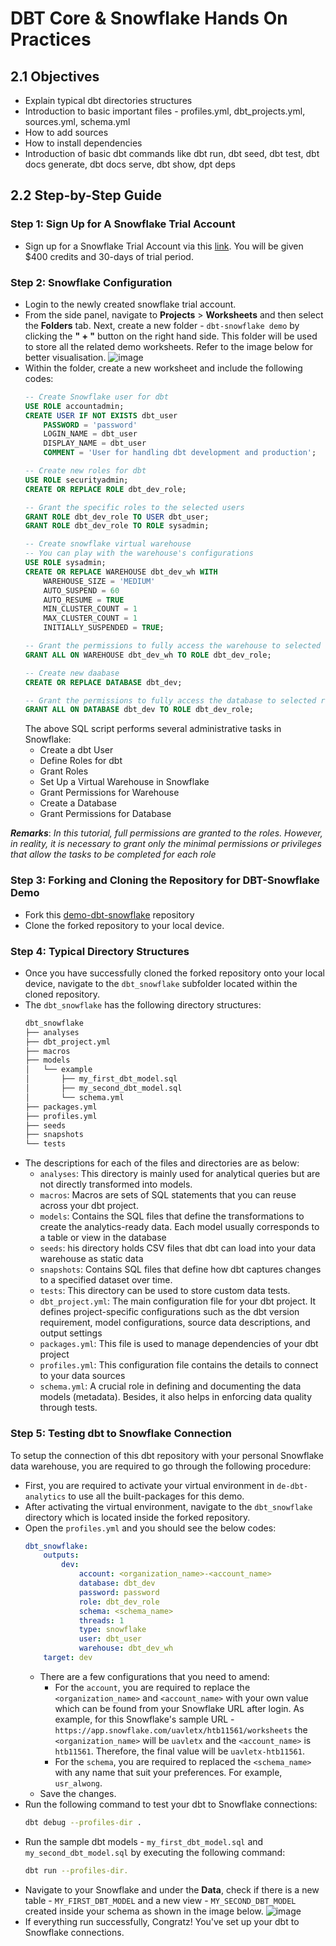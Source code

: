 # DBT Core & Snowflake Hands On Practices
## 2.1 Objectives
- Explain typical dbt directories structures
- Introduction to basic important files - profiles.yml, dbt_projects.yml, sources.yml, schema.yml
- How to add sources
- How to install dependencies
- Introduction of basic dbt commands like dbt run, dbt seed, dbt test, dbt docs generate, dbt docs serve, dbt show, dpt deps

## 2.2 Step-by-Step Guide
### Step 1: Sign Up for A Snowflake Trial Account
- Sign up for a Snowflake Trial Account via this [link](https://signup.snowflake.com/?utm_source=google&utm_medium=paidsearch&utm_campaign=ap-my-en-brand-productlogin-phrase&utm_content=go-rsa-evg-ss-free-trial&utm_term=c-g-snowflake%20net-p&_bt=591349680859&_bk=snowflake%20net&_bm=p&_bn=g&_bg=125204664862&gclsrc=aw.ds&gad_source=1&gclid=CjwKCAjw26KxBhBDEiwAu6KXt_n7Nh_Nk3mNBafetMGMnA7EnMRppqV-NdFloy2IZMjDWmDobW4CIRoCCtQQAvD_BwE). You will be given $400 credits and 30-days of trial period.

### Step 2: Snowflake Configuration
- Login to the newly created snowflake trial account.
- From the side panel, navigate to **Projects** > **Worksheets** and then select the **Folders** tab. Next, create a new folder - `dbt-snowflake demo` by clicking the **" + "** button on the right hand side. This folder will be used to store all the related demo worksheets. Refer to the image below for better visualisation. ![image](/demo-dbt-snowflake/images/image1.png)
- Within the folder, create a new worksheet and include the following codes:
	```sql
	-- Create Snowflake user for dbt
	USE ROLE accountadmin;
	CREATE USER IF NOT EXISTS dbt_user
	    PASSWORD = 'password'
	    LOGIN_NAME = dbt_user
	    DISPLAY_NAME = dbt_user
	    COMMENT = 'User for handling dbt development and production';
	
	-- Create new roles for dbt
	USE ROLE securityadmin;
	CREATE OR REPLACE ROLE dbt_dev_role;
	
	-- Grant the specific roles to the selected users
	GRANT ROLE dbt_dev_role TO USER dbt_user;
	GRANT ROLE dbt_dev_role TO ROLE sysadmin;
	
	-- Create snowflake virtual warehouse
	-- You can play with the warehouse's configurations
	USE ROLE sysadmin;
	CREATE OR REPLACE WAREHOUSE dbt_dev_wh WITH
	    WAREHOUSE_SIZE = 'MEDIUM'
	    AUTO_SUSPEND = 60
	    AUTO_RESUME = TRUE
	    MIN_CLUSTER_COUNT = 1
	    MAX_CLUSTER_COUNT = 1
	    INITIALLY_SUSPENDED = TRUE;
	
	-- Grant the permissions to fully access the warehouse to selected role
	GRANT ALL ON WAREHOUSE dbt_dev_wh TO ROLE dbt_dev_role;
	
	-- Create new daabase
	CREATE OR REPLACE DATABASE dbt_dev;
	
	-- Grant the permissions to fully access the database to selected role
	GRANT ALL ON DATABASE dbt_dev TO ROLE dbt_dev_role;
	```
	The above SQL script performs several administrative tasks in Snowflake:
	- Create a dbt User
	- Define Roles for dbt
	- Grant Roles
	- Set Up a Virtual Warehouse in Snowflake
	- Grant Permissions for Warehouse
	- Create a Database
	- Grant Permissions for Database

_**Remarks**_: _In this tutorial, full permissions are granted to the roles. However, in reality, it is necessary to grant only the minimal permissions or privileges that allow the tasks to be completed for each role_

### Step 3: Forking and Cloning the Repository for DBT-Snowflake Demo
- Fork this [demo-dbt-snowflake](https://github.com/jhwong97/demo-dbt-snowflake/tree/main/dbt_snowflake) repository
- Clone the forked repository to your local device.

### Step 4: Typical Directory Structures
- Once you have successfully cloned the forked repository onto your local device, navigate to the `dbt_snowflake` subfolder located within the cloned repository.
- The `dbt_snowflake` has the following directory structures:
	```cmd
	dbt_snowflake
	├── analyses
	├── dbt_project.yml
	├── macros
	├── models
	│   └── example
	│       ├── my_first_dbt_model.sql
	│       ├── my_second_dbt_model.sql
	│       └── schema.yml
	├── packages.yml
	├── profiles.yml
	├── seeds
	├── snapshots
	└── tests
	```
- The descriptions for each of the files and directories are as below:
	- `analyses`: This directory is mainly used for analytical queries but are not directly transformed into models.
	- `macros`: Macros are sets of SQL statements that you can reuse across your dbt project.
	- `models`: Contains the SQL files that define the transformations to create the analytics-ready data. Each model usually corresponds to a table or view in the database
	- `seeds`: his directory holds CSV files that dbt can load into your data warehouse as static data
	- `snapshots`: Contains SQL files that define how dbt captures changes to a specified dataset over time.
	- `tests`: This directory can be used to store custom data tests.
	- `dbt_project.yml`: The main configuration file for your dbt project. It defines project-specific configurations such as the dbt version requirement, model configurations, source data descriptions, and output settings
	- `packages.yml`: This file is used to manage dependencies of your dbt project
	- `profiles.yml`: This configuration file contains the details to connect to your data sources
	- `schema.yml`: A crucial role in defining and documenting the data models (metadata). Besides, it also helps in enforcing data quality through tests.

### Step 5: Testing dbt to Snowflake Connection
To setup the connection of this dbt repository with your personal Snowflake data warehouse, you are required to go through the following procedure:
- First, you are required to activate your virtual environment in `de-dbt-analytics` to use all the built-packages for this demo.
- After activating the virtual environment, navigate to the `dbt_snowflake` directory which is located inside the forked repository.
- Open the `profiles.yml` and you should see the below codes:
	```yml
	dbt_snowflake:
		outputs:
			dev:
				account: <organization_name>-<account_name>
				database: dbt_dev
				password: password
				role: dbt_dev_role
				schema: <schema_name>
				threads: 1
				type: snowflake
				user: dbt_user
				warehouse: dbt_dev_wh
		target: dev
	```
	- There are a few configurations that you need to amend:
		- For the `account`, you are required to replace the `<organization_name>` and `<account_name>` with your own value which can be found from your Snowflake URL after login. As example, for this Snowflake's sample URL - `https://app.snowflake.com/uavletx/htb11561/worksheets` the `<organization_name>` will be `uavletx` and the `<account_name>` is `htb11561`. Therefore, the final value will be `uavletx-htb11561`.
		- For the `schema`, you are required to replaced the `<schema_name>` with any name that suit your preferences. For example, `usr_alwong`.
	- Save the changes.
- Run the following command to test your dbt to Snowflake connections:
	```bash
	dbt debug --profiles-dir .
	```
- Run the sample dbt models - `my_first_dbt_model.sql` and `my_second_dbt_model.sql` by executing the following command:
	```bash
	dbt run --profiles-dir.
	```
- Navigate to your Snowflake and under the **Data**, check if there is a new table - `MY_FIRST_DBT_MODEL` and a new view - `MY_SECOND_DBT_MODEL` created inside your schema as shown in the image below. ![image](/demo-dbt-snowflake/images/image2.png)
- If everything run successfully, Congratz! You've set up your dbt to Snowflake connections.
